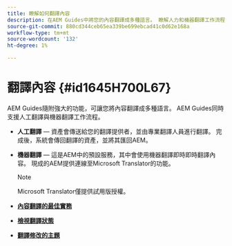 ```yaml
---
title: 瞭解如何翻譯內容
description: 在AEM Guides中將您的內容翻譯成多種語言。 瞭解人力和機器翻譯工作流程。
source-git-commit: 880cd344ceb65ea339be699ebcad41c0d62e168a
workflow-type: tm+mt
source-wordcount: '132'
ht-degree: 1%

---
```


# 翻譯內容 {#id1645H700L67}

AEM Guides隨附強大的功能，可讓您將內容翻譯成多種語言。 AEM Guides同時支援人工翻譯與機器翻譯工作流程。

- **人工翻譯**  — 資產會傳送給您的翻譯提供者，並由專業翻譯人員進行翻譯。 完成後，系統會傳回翻譯的資產，並將其匯回AEM。

- **機器翻譯**  — 這是AEM中的預設服務，其中會使用機器翻譯即時即時翻譯內容。 現成的AEM提供連線至Microsoft Translator的功能。

  >[!NOTE]
  >
  > Microsoft Translator僅提供試用版授權。


- **[內容翻譯的最佳實務](translation-first-time.md)**

- **[檢視翻譯狀態](translation-view-trans-state-6234.md)**

- **[翻譯修改的主題](translation-modified-topics-6234.md)**
